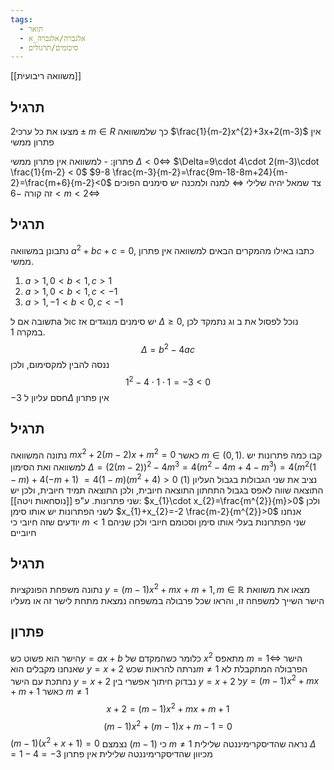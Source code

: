 ```yaml
---
tags:
  - תואר
  - אלגברה/אלגברה_א
  - סיכומים/תרגולים
---
```

[[משוואה ריבועית]]
## תרגיל
מצעו את כל ערכי$2\pm m\in R$ כך שלמשוואה $\frac{1}{m-2}x^{2}+3x+2(m-3)$ אין פתרון ממשי

פתרון: - למשוואה אין פתרון ממשי $\Delta<0\iff$
$\Delta=9\cdot 4\cdot 2(m-3)\cdot \frac{1}{m-2} < 0$
$9-8 \frac{m-3}{m-2}=\frac{9m-18-8m+24}{m-2}=\frac{m+6}{m-2}<0$
צד שמאל יהיה שלילי $\iff$ למנה ולמכנה יש סימנים הפוכים
זה קורה $-6<m<2\iff$

## תרגיל
נתבונן במשוואה $a^{2}+bc+c=0$, כתבו באילו מהמקרים הבאים למשוואה אין פתרון ממשי.
1. $a>1, 0<b<1,c>1$
2. $a>1,0<b<1,c<-1$
3. $a>1,-1<b<0,c<-1$

תשובה
אם לa ולc יש סימנים מנוגדים אז $\Delta\geq 0$, נוכל לפסול את ב וג
נתמקד לכן במקרה 1.
$$
\Delta=b^{2}-4ac
$$
ננסה להבין למקסימום, ולכן
$$
1^{2}-4\cdot 1 \cdot 1=-3<0
$$
$-3$ חסם עליון ל$\Delta$ אין פתרון
## תרגיל
נתונה המשוואה $mx^{2}+2(m-2)x+m^{2}=0$ כאשר $m\in(0,1)$. קבו כמה פתרונות יש למשוואה ואת הסימון
$\Delta=(2(m-2))^2-4m^{3}=4(m^{2}-4m+4-m^{3})=4(m^{2}(1-m)+4(-m+1)$
$=4(1-m)(m^{2}+4)>0$
נציב את שני הגבולות
בגבול העליון (1) התוצאה שווה לאפס
בגבול התחתון התוצאה חיובית, ולכן התוצאה תמיד חיובית, ולכן יש שני פתרונות. ע"פ [[נוסחאות ויטה]]:
$x_{1}\cdot x_{2}=\frac{m^{2}}{m}>0$
ולכן לשני הפתרונות יש אותו סימן
$x_{1}+x_{2}=-2 \frac{m-2}{m^{2}}>0$
אנחנו יודעים שזה חיובי כי $m<1$
שני הפתרונות בעלי אותו סימן וסכומם חיובי ולכן שניהם חיוביים

## תרגיל
נתונה משפחת הפונקציות $y=(m-1)x^{2}+mx+m+1,m \in \mathbb{R}$
מצאו את משוואת הישר השייך למשפחה זו, והראו שכל פרבולה במשפחה נמצאת מתחת לישר זה או מעליו
## פתרון
הישר הוא פשוט כש$y=ax+b$ כלומר כשהמקדם של $x^{2}$ מתאפס $m=1 \iff$
הישר שאנחנו מקבלים הוא
$y=x+2$
נרתה להראות שכש$m\neq 1$ הפרבולה המתקבלת לא נחתכת עם הישר $y=x+2$
נבדוק חיתוך אפשרי בין $y=x+2$ ל$y=(m-1)x^{2}+mx+m+1$ כאשר $m\neq 1$
$$
x+2 = (m-1)x^{2}+mx+m+1
$$
$$
(m-1)x^{2}+(m-1)x+m-1=0
$$
$(m-1)(x^{2}+x+1)=0$
נצמצם $(m-1)$ כי $m\neq 1$
נראה שהדיסקרימיננטה שלילית
$\Delta = 1 -4= -3$
מכיוון שהדיסקרימיננטה שלילית אין פתרון
